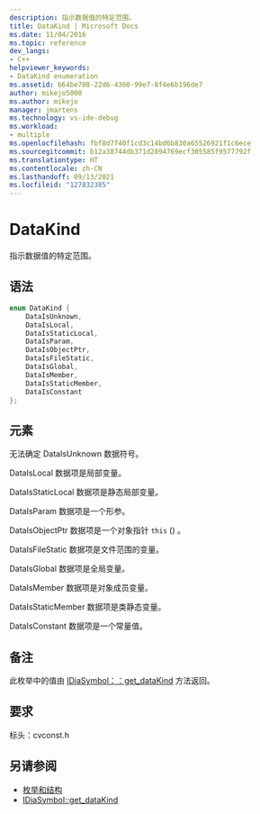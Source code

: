 ```yaml
---
description: 指示数据值的特定范围。
title: DataKind | Microsoft Docs
ms.date: 11/04/2016
ms.topic: reference
dev_langs:
- C++
helpviewer_keywords:
- DataKind enumeration
ms.assetid: b64be708-22d6-4360-99e7-8f4e6b196de7
author: mikejo5000
ms.author: mikejo
manager: jmartens
ms.technology: vs-ide-debug
ms.workload:
- multiple
ms.openlocfilehash: fbf8d7f40f1cd3c14bd6b830a65526921f1c6ece
ms.sourcegitcommit: b12a38744db371d2894769ecf305585f9577792f
ms.translationtype: HT
ms.contentlocale: zh-CN
ms.lasthandoff: 09/13/2021
ms.locfileid: "127832385"
---
```

# <a name="datakind"></a>DataKind
指示数据值的特定范围。

## <a name="syntax"></a>语法

```C++
enum DataKind {
    DataIsUnknown,
    DataIsLocal,
    DataIsStaticLocal,
    DataIsParam,
    DataIsObjectPtr,
    DataIsFileStatic,
    DataIsGlobal,
    DataIsMember,
    DataIsStaticMember,
    DataIsConstant
};
```

## <a name="elements"></a>元素
无法确定 DataIsUnknown 数据符号。

DataIsLocal 数据项是局部变量。

DataIsStaticLocal 数据项是静态局部变量。

DataIsParam 数据项是一个形参。

DataIsObjectPtr 数据项是一个对象指针 `this` () 。

DataIsFileStatic 数据项是文件范围的变量。

DataIsGlobal 数据项是全局变量。

DataIsMember 数据项是对象成员变量。

DataIsStaticMember 数据项是类静态变量。

DataIsConstant 数据项是一个常量值。

## <a name="remarks"></a>备注
此枚举中的值由 [IDiaSymbol：：get_dataKind](../../debugger/debug-interface-access/idiasymbol-get-datakind.md) 方法返回。

## <a name="requirements"></a>要求
标头：cvconst.h

## <a name="see-also"></a>另请参阅
- [枚举和结构](../../debugger/debug-interface-access/enumerations-and-structures.md)
- [IDiaSymbol::get_dataKind](../../debugger/debug-interface-access/idiasymbol-get-datakind.md)
